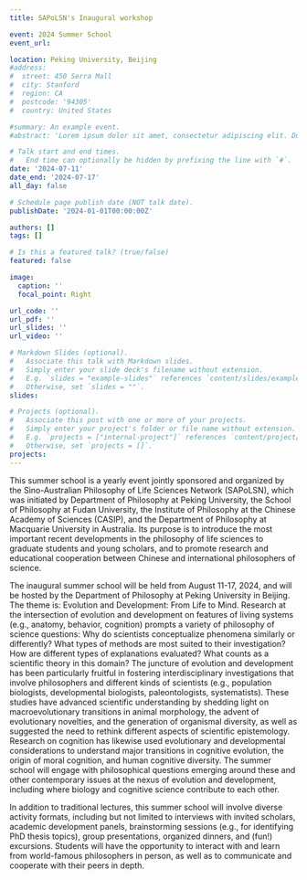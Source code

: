 ```yaml
---
title: SAPoLSN's Inaugural workshop

event: 2024 Summer School
event_url: 

location: Peking University, Beijing
#address:
#  street: 450 Serra Mall
#  city: Stanford
#  region: CA
#  postcode: '94305'
#  country: United States

#summary: An example event.
#abstract: 'Lorem ipsum dolor sit amet, consectetur adipiscing elit. Duis posuere tellusac convallis placerat. Proin tincidunt magna sed ex sollicitudin condimentum. Sed ac faucibus dolor, scelerisque sollicitudin nisi. Cras purus urna, suscipit quis sapien eu, pulvinar tempor diam.'

# Talk start and end times.
#   End time can optionally be hidden by prefixing the line with `#`.
date: '2024-07-11'
date_end: '2024-07-17'
all_day: false

# Schedule page publish date (NOT talk date).
publishDate: '2024-01-01T00:00:00Z'

authors: []
tags: []

# Is this a featured talk? (true/false)
featured: false

image:
  caption: ''
  focal_point: Right

url_code: ''
url_pdf: ''
url_slides: ''
url_video: ''

# Markdown Slides (optional).
#   Associate this talk with Markdown slides.
#   Simply enter your slide deck's filename without extension.
#   E.g. `slides = "example-slides"` references `content/slides/example-slides.md`.
#   Otherwise, set `slides = ""`.
slides:

# Projects (optional).
#   Associate this post with one or more of your projects.
#   Simply enter your project's folder or file name without extension.
#   E.g. `projects = ["internal-project"]` references `content/project/deep-learning/index.md`.
#   Otherwise, set `projects = []`.
projects:
---
```

This summer school is a yearly event jointly sponsored and organized by the Sino-Australian Philosophy of Life Sciences Network (SAPoLSN), which was initiated by Department of Philosophy at Peking University, the School of Philosophy at Fudan University, the Institute of Philosophy at the Chinese Academy of Sciences (CASIP), and the Department of Philosophy at Macquarie University in Australia. Its purpose is to introduce the most important recent developments in the philosophy of life sciences to graduate students and young scholars, and to promote research and educational cooperation between Chinese and international philosophers of science.

The inaugural summer school will be held from August 11-17, 2024, and will be hosted by the Department of Philosophy at Peking University in Beijing. The theme is: Evolution and Development: From Life to Mind. Research at the intersection of evolution and development on features of living systems (e.g., anatomy, behavior, cognition) prompts a variety of philosophy of science questions: Why do scientists conceptualize phenomena similarly or differently? What types of methods are most suited to their investigation? How are different types of explanations evaluated? What counts as a scientific theory in this domain? The juncture of evolution and development has been particularly fruitful in fostering interdisciplinary investigations that involve philosophers and different kinds of scientists (e.g., population biologists, developmental biologists, paleontologists, systematists). These studies have advanced scientific understanding by shedding light on macroevolutionary transitions in animal morphology, the advent of evolutionary novelties, and the generation of organismal diversity, as well as suggested the need to rethink different aspects of scientific epistemology. Research on cognition has likewise used evolutionary and developmental considerations to understand major transitions in cognitive evolution, the origin of moral cognition, and human cognitive diversity. The summer school will engage with philosophical questions emerging around these and other contemporary issues at the nexus of evolution and development, including where biology and cognitive science contribute to each other.

In addition to traditional lectures, this summer school will involve diverse activity formats, including but not limited to interviews with invited scholars, academic development panels, brainstorming sessions (e.g., for identifying PhD thesis topics), group presentations, organized dinners, and (fun!) excursions. Students will have the opportunity to interact with and learn from world-famous philosophers in person, as well as to communicate and cooperate with their peers in depth.